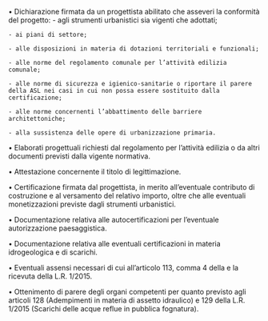 •	Dichiarazione firmata da un progettista abilitato che asseveri la conformità del progetto:
    - agli strumenti urbanistici sia vigenti che adottati;

    - ai piani di settore;

    - alle disposizioni in materia di dotazioni territoriali e funzionali;

    - alle norme del regolamento comunale per l’attività edilizia comunale;

    - alle norme di sicurezza e igienico-sanitarie o riportare il parere della ASL nei casi in cui non possa essere sostituito dalla certificazione;

    - alle norme concernenti l’abbattimento delle barriere architettoniche;

    - alla sussistenza delle opere di urbanizzazione primaria.

•	Elaborati progettuali richiesti dal regolamento per l’attività edilizia o da altri documenti previsti dalla vigente normativa.

•	Attestazione concernente il titolo di legittimazione.

•	Certificazione firmata dal progettista, in merito all’eventuale contributo di costruzione e al versamento del relativo importo, oltre che alle eventuali monetizzazioni previste dagli strumenti urbanistici.

•	Documentazione relativa alle autocertificazioni per l’eventuale autorizzazione paesaggistica.

•	Documentazione relativa alle eventuali certificazioni in materia idrogeologica e di scarichi.

•	Eventuali assensi necessari di cui all’articolo 113, comma 4 della e la ricevuta della L.R. 1/2015.

•	Ottenimento di parere degli organi competenti per quanto previsto agli articoli 128 (Adempimenti in materia di assetto idraulico) e 129 della L.R. 1/2015 (Scarichi delle acque reflue in pubblica fognatura).
